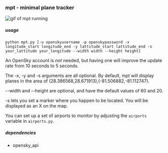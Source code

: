### mpt - minimal plane tracker

![gif of mpt running](img/animation.gif)

##### usage

`python mpt.py [-u openskyusername -p openskypassword -x longitude_start longitude_end -y lattitude_start lattitude_end -s your_lattitude your_longitude --width width --height height]`

An OpenSky account is *not* needed, but having one will improve the update rate from 10 seconds to 5 seconds.

The -x, -y and -s arguments are all optional. By default, mpt will display planes in the area of (28.386568,28.671913),(-81.506882,-81.112747).

--width and --height are optional, and have the default values of 60 and 20.

-s lets you set a marker where you happen to be located. You will be displayed as an X on the map.

You can set up a set of airports to monitor by adjusting the `airports` variable in `airports.py`.

##### dependencies

* opensky_api

